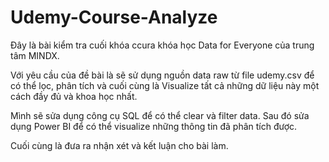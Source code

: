 # Udemy-Course-Analyze

Đây là bài kiểm tra cuối khóa ccura khóa học Data for Everyone của trung tâm MINDX.	

Với yêu cầu của đề bài là sẽ sử dụng nguồn data raw từ file udemy.csv để có thể lọc, phân tích và cuối cùng là Visualize tất cả những dữ liệu này một cách đầy đủ và khoa học nhất.

Mình sẽ sửa dụng công cụ SQL để có thể clear và filter data. Sau đó sửa dụng Power BI để có thể visualize những thông tin đã phân tích được.

Cuối cùng là đưa ra nhận xét và kết luận cho bài làm.


